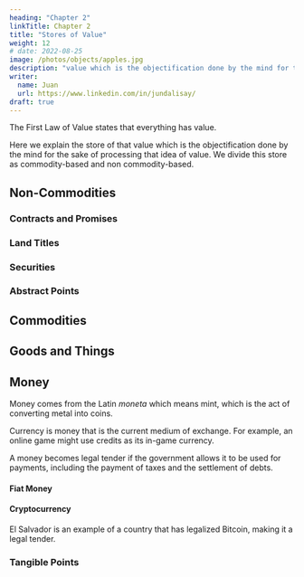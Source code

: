 ```yaml
---
heading: "Chapter 2"
linkTitle: Chapter 2
title: "Stores of Value"
weight: 12
# date: 2022-08-25
image: /photos/objects/apples.jpg
description: "value which is the objectification done by the mind for the sake of processing that idea of value. We divide this store as commodity-based and non commodity-based"
writer:
  name: Juan
  url: https://www.linkedin.com/in/jundalisay/
draft: true
---
```



The First Law of Value states that everything has value. 

Here we explain the store of that value which is the objectification done by the mind for the sake of processing that idea of value. We divide this store as commodity-based and non commodity-based. 


## Non-Commodities 


### Contracts and Promises 

### Land Titles

### Securities 

### Abstract Points

## Commodities 

## Goods and Things

## Money 

Money comes from the Latin *moneta* which means mint, which is the act of converting metal into coins. 

Currency is money that is the current medium of exchange. For example, an online game might use credits as its in-game currency. 

A money becomes legal tender if the government allows it to be used for payments, including the payment of taxes and the settlement of debts.

#### Fiat Money



#### Cryptocurrency

El Salvador is an example of a country that has legalized Bitcoin, making it a legal tender.    


### Tangible Points



